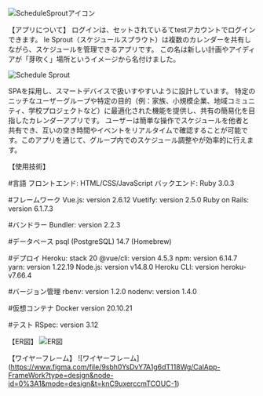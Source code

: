 ![ScheduleSproutアイコン](/assets/ScheduleSprout_readme.png)

【アプリについて】
ログインは、セットされているてtestアカウントでログインできます。
le Sprout（スケジュールスプラウト）は複数のカレンダーを共有しながら、スケジュールを管理できるアプリです。
この名は新しい計画やアイディアが「芽吹く」場所というイメージから名付けました。

![Schedule Sprout](https://atcalperapp.herokuapp.com)

SPAを採用し、スマートデバイスで扱いすやすいように設計しています。
特定のニッチなユーザーグループや特定の目的（例：家族、小規模企業、地域コミュニティ、学校プロジェクトなど）に最適化された機能を提供し、共有の簡易化を目指したカレンダーアプリです。
ユーザーは簡単な操作でスケジュールを他者と共有でき、互いの空き時間やイベントをリアルタイムで確認することが可能です。このアプリを通じて、グループ内でのスケジュール調整やが効率的に行えます。


【使用技術】

#言語
フロントエンド: HTML/CSS/JavaScript
バックエンド: Ruby 3.0.3

#フレームワーク
Vue.js: version 2.6.12
Vuetify: version 2.5.0
Ruby on Rails: version 6.1.7.3

#バンドラー
Bundler: version 2.2.3

#データベース
psql (PostgreSQL) 14.7 (Homebrew)

#デプロイ
Heroku: stack 20
@vue/cli: version 4.5.3
npm: version 6.14.7
yarn: version 1.22.19
Node.js: version v14.8.0
Heroku CLI: version heroku-v7.66.4

#バージョン管理
rbenv: version 1.2.0
nodenv: version 1.4.0

#仮想コンテナ
Docker version 20.10.21

#テスト
RSpec: version 3.12

【ER図】
![ER図](https://drive.google.com/file/d/16WPz3Gy2zRo2jvZ1gurGjPuHZK5V9D_e/view?usp=sharing)

【ワイヤーフレーム】
![ワイヤーフレーム]
(https://www.figma.com/file/9sbh0YsDvY7A1g6dT118Wg/CalApp-FrameWork?type=design&node-id=0%3A1&mode=design&t=knC9uxerccmTCOUC-1)


